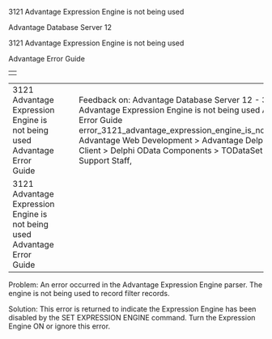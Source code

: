 3121 Advantage Expression Engine is not being used




Advantage Database Server 12  

3121 Advantage Expression Engine is not being used

Advantage Error Guide

|  |
| --- |
|  |

|  |  |  |  |  |
| --- | --- | --- | --- | --- |
| 3121 Advantage Expression Engine is not being used  Advantage Error Guide |  |  | Feedback on: Advantage Database Server 12 - 3121 Advantage Expression Engine is not being used Advantage Error Guide error\_3121\_advantage\_expression\_engine\_is\_not\_being\_used Advantage Web Development > Advantage Delphi OData Client > Delphi OData Components > TODataSet / Dear Support Staff, |  |
| 3121 Advantage Expression Engine is not being used  Advantage Error Guide |  |  |  |  |

Problem: An error occurred in the Advantage Expression Engine parser. The engine is not being used to record filter records.

Solution: This error is returned to indicate the Expression Engine has been disabled by the SET EXPRESSION ENGINE command. Turn the Expression Engine ON or ignore this error.